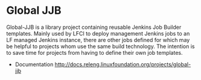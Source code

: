 # Global JJB

Global-JJB is a library project containing reusable Jenkins Job Builder templates. Mainly used by LFCI to deploy management Jenkins jobs to an LF managed Jenkins instance, there are other jobs defined for which may be helpful to projects whom use the same build technology. The intention is to save time for projects from having to define their own job templates.

* Documentation <http://docs.releng.linuxfoundation.org/projects/global-jjb>
